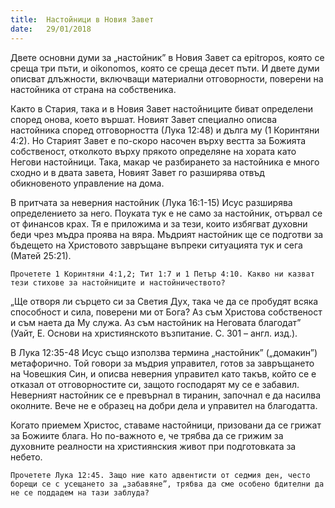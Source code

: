 ```yaml
---
title:  Настойници в Новия Завет
date:   29/01/2018
---
```


Двете основни думи за „настойник” в Новия Завет са epitropos, която се среща три пъти, и oikonomos, която се среща десет пъти. И двете думи описват длъжности, включващи материални отговорности, поверени на настойника от страна на собственика.

Както в Стария, така и в Новия Завет настойниците биват определени според онова, което вършат. Новият Завет специално описва настойника според отговорността (Лука 12:48) и дълга му (1 Коринтяни 4:2). Но Старият Завет е по-скоро насочен върху вестта за Божията собственост, отколкото върху прякото определяне на хората като Негови настойници. Така, макар че разбирането за настойника е много сходно и в двата завета, Новият Завет го разширява отвъд обикновеното управление на дома.

В притчата за неверния настойник (Лука 16:1-15) Исус разширява определението за него. Поуката тук е не само за настойник, отървал се от финансов крах. Тя е приложима и за тези, които избягват духовни беди чрез мъдра проява на вяра. Мъдрият настойник ще се подготви за бъдещето на Христовото завръщане въпреки ситуацията тук и сега (Матей 25:21).

`Прочетете 1 Коринтяни 4:1,2; Тит 1:7 и 1 Петър 4:10. Какво ни казват тези стихове за настойниците и настойничеството?`

„Ще отворя ли сърцето си за Светия Дух, така че да се пробудят всяка способност и сила, поверени ми от Бога? Аз съм Христова собственост и съм наета да Му служа. Аз съм настойник на Неговата благодат” (Уайт, Е. Основи на християнското възпитание. С. 301 – англ. изд.).

В Лука 12:35-48 Исус също използва термина „настойник” („домакин”) метафорично. Той говори за мъдрия управител, готов за завръщането на Човешкия Син, и описва неверния управител като такъв, който се е отказал от отговорностите си, защото господарят му се е забавил. Неверният настойник се е превърнал в тиранин, започнал е да насилва околните. Вече не е образец на добри дела и управител на благодатта.

Когато приемем Христос, ставаме настойници, призовани да се грижат за Божиите блага. Но по-важното е, че трябва да се грижим за духовните реалности на християнския живот при подготовката за небето.

`Прочетете Лука 12:45. Защо ние като адвентисти от седмия ден, често борещи се с усещането за „забавяне”, трябва да сме особено бдителни да не се поддадем на тази заблуда?`